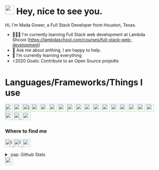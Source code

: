 <h1><img src="https://emojis.slackmojis.com/emojis/images/1531849430/4246/blob-sunglasses.gif?1531849430" width="30"/> Hey, nice to see you.</h1>

Hi, I'm Mada Gower, a Full Stack Developer from Houston, Texas.

- 👨🏽‍💻 I'm currently learning Full Stack web development at Lambda Shcool (https://lambdaschool.com/courses/full-stack-web-development)
- 💬 Ask me about anthing, I am happy to help.
- 🤣 I’m currently learning everything 
- ⚡2020 Goals: Contribute to an Open Source projedts

<h1>Languages/Frameworks/Things I use</h1>
<p>
<img alt="html5" src="https://img.shields.io/badge/html5%20-%23E34F26.svg?&style=for-the-badge&logo=html5&logoColor=white" height=25 />
<img alt="css5" src="https://img.shields.io/badge/css3%20-%231572B6.svg?&style=for-the-badge&logo=css3&logoColor=white" height=25/>
<img alt="javascript" src="https://img.shields.io/badge/javascript-%23F7DF1E.svg?&style=flat-square&logo=javascript&logoColor=whitek&labelColor=black" height=25 />
<img alt="react" src="https://img.shields.io/badge/react%20-%2320232a.svg?&style=for-the-badge&logo=react&logoColor=%2361DAFB" height=25 />
<img alt="redux" src="https://img.shields.io/badge/redux%20-%23593d88.svg?&style=for-the-badge&logo=redux&logoColor=white" height=25/>
<img alt="python" src="https://img.shields.io/badge/python%20-%2314354C.svg?&style=for-the-badge&logo=python&logoColor=white" height=25/>
<img alt="markdown" src="https://img.shields.io/badge/markdown-%23000000.svg?&style=for-the-badge&logo=markdown&logoColor=white" height=25/>
<img alt="bootstrap" src="https://img.shields.io/badge/bootstrap%20-%23563D7C.svg?&style=for-the-badge&logo=bootstrap&logoColor=white" height=25/>
<img alt="materaialui" src="https://img.shields.io/badge/material%20ui%20-%230081CB.svg?&style=for-the-badge&logo=material-ui&logoColor=white" height=25/>
<img alt="" src="https://img.shields.io/badge/SASS%20-hotpink.svg?&style=for-the-badge&logo=SASS&logoColor=white" height=25/>
<img alt="" src="https://img.shields.io/badge/git%20-%23F05033.svg?&style=for-the-badge&logo=git&logoColor=white" height=25/>
<img alt="" src="https://img.shields.io/badge/github%20-%23121011.svg?&style=for-the-badge&logo=github&logoColor=white" height=25/>
<img alt="" src="https://img.shields.io/badge/gitlab%20-%23181717.svg?&style=for-the-badge&logo=gitlab&logoColor=white" height=25/>
<img alt="" src="https://img.shields.io/badge/-Styled_Components-db7092?style=flat-square&logo=styled-components&logoColor=white" height=25/>
<img alt="" src="https://img.shields.io/badge/-Insomnia-5849BE?style=flat-square&logo=insomnia&logoColor=white" height=25/>
<img alt="" src="https://img.shields.io/badge/-Postman-FF6C37?style=flat-square&logo=postman&logoColor=white" height=25/>
<img alt="nodejs" src="https://img.shields.io/badge/node.js%20-%2343853D.svg?&style=for-the-badge&logo=node.js&logoColor=white" height=25 />
<img alt="postgres" src="https://img.shields.io/badge/postgres-%23316192.svg?&style=for-the-badge&logo=postgresql&logoColor=white" height=25/>
<img alt="sqlite" src="https://img.shields.io/badge/sqlite-%2307405e.svg?&style=for-the-badge&logo=sqlite&logoColor=white" height=25/>
<img alt="express" src="https://img.shields.io/badge/express.js%20-%23404d59.svg?&style=for-the-badge" height=25/>                                                               
</p>

<h3>Where to find me</h3>
<p>
  <a href="https://www.twitter.com/gmgower">
    <img alt="twitter" src="https://img.shields.io/badge/twitter-%231DA1F2.svg?&style=for-the-badge&logo=twitter&logoColor=white" height=25/>
  </a>
  <a href="https://www.linkedin.com/in/gmgower">
    <img alt="linkedin" src="https://img.shields.io/badge/linkedin-%230077B5.svg?&style=for-the-badge&logo=linkedin&logoColor=white" height=25/>
  </a>
  <a href="https://www.linkedin.com/in/gmgower">
    <img alt="website-portfolio" src="https://img.shields.io/badge/Website-4285F4.svg?&style=for-the-badge&logo=google-chrome&logoColor=white" height=25/>
  </a>
</p>


<details>
  <summary>:zap: Github Stats</summary>
  <img align="left" alt="gmgower's Github Stats" src="https://github-readme-stats.gmgower.vercel.app/api/?username=gmgower&show_icons=true&hide_border=true"/>
 </details>

<!--
**gmgower/gmgower** is a ✨ _special_ ✨ repository because its `README.md` (this file) appears on your GitHub profile.

Here are some ideas to get you started:

- 🔭 I’m currently working on ...
- 🌱 I’m currently learning ...
- 👯 I’m looking to collaborate on ...
- 🤔 I’m looking for help with ...
- 💬 Ask me about ...
- 📫 How to reach me: ...
- 😄 Pronouns: ...
- ⚡ Fun fact: ...
-->


<img alt="" src="" height=25/>
